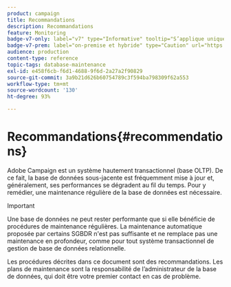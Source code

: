 ```yaml
---
product: campaign
title: Recommandations
description: Recommandations
feature: Monitoring
badge-v7-only: label="v7" type="Informative" tooltip="S’applique uniquement à Campaign Classic v7"
badge-v7-prem: label="on-premise et hybride" type="Caution" url="https://experienceleague.adobe.com/docs/campaign-classic/using/installing-campaign-classic/architecture-and-hosting-models/hosting-models-lp/hosting-models.html?lang=fr" tooltip="S’applique uniquement aux déploiements on-premise et hybrides"
audience: production
content-type: reference
topic-tags: database-maintenance
exl-id: e458f6cb-f6d1-4688-9f6d-2a27a2f90829
source-git-commit: 3a9b21d626b60754789c3f594ba798309f62a553
workflow-type: tm+mt
source-wordcount: '130'
ht-degree: 93%

---
```


# Recommandations{#recommendations}



Adobe Campaign est un système hautement transactionnel (base OLTP). De ce fait, la base de données sous-jacente est fréquemment mise à jour et, généralement, ses performances se dégradent au fil du temps. Pour y remédier, une maintenance régulière de la base de données est nécessaire.

>[!IMPORTANT]
>
>Une base de données ne peut rester performante que si elle bénéficie de procédures de maintenance régulières. La maintenance automatique proposée par certains SGBDR n&#39;est pas suffisante et ne remplace pas une maintenance en profondeur, comme pour tout système transactionnel de gestion de base de données relationnelle.
>  
>Les procédures décrites dans ce document sont des recommandations. Les plans de maintenance sont la responsabilité de l’administrateur de la base de données, qui doit être votre premier contact en cas de problème.

